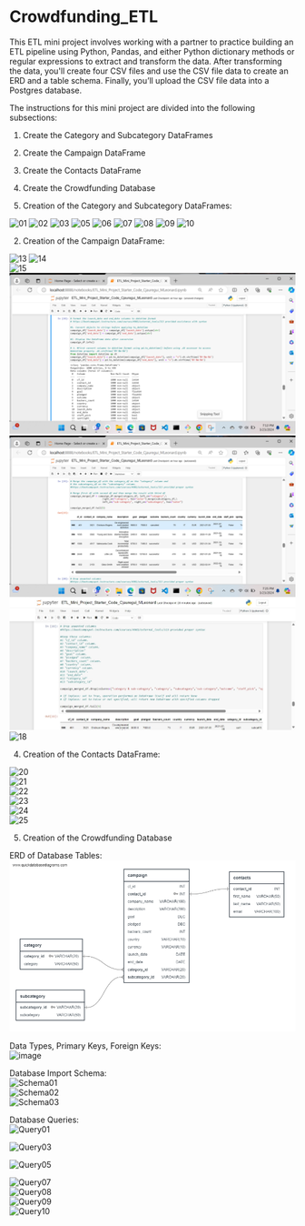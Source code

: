 # Crowdfunding_ETL

This ETL mini project involves working with a partner to practice building an ETL pipeline using Python, Pandas, and either Python dictionary methods or regular expressions to extract and transform the data. After transforming the data, you'll create four CSV files and use the CSV file data to create an ERD and a table schema. Finally, you’ll upload the CSV file data into a Postgres database.  
 
The instructions for this mini project are divided into the following subsections:  
1) Create the Category and Subcategory DataFrames  
2) Create the Campaign DataFrame  
3) Create the Contacts DataFrame    
4) Create the Crowdfunding Database    

1) Creation of the Category and Subcategory DataFrames:  
        
![01](https://github.com/mcjauregui/Crowdfunding_ETL/assets/151464511/7b94a433-c03d-4cbf-a838-9c0136c66109)
![02](https://github.com/mcjauregui/Crowdfunding_ETL/assets/151464511/3c93e9da-a001-404f-96c0-13715c2ba1a9)
![03](https://github.com/mcjauregui/Crowdfunding_ETL/assets/151464511/8f454c1d-3c1c-4c59-a90a-1a4eee0f19fe)
![05](https://github.com/mcjauregui/Crowdfunding_ETL/assets/151464511/3c4e9511-5c56-4368-b3e0-b4ca8e211f82)
![06](https://github.com/mcjauregui/Crowdfunding_ETL/assets/151464511/e05e21e9-b0bb-4799-9af1-9758075d782f)
![07](https://github.com/mcjauregui/Crowdfunding_ETL/assets/151464511/0b7b0f4e-d55f-4373-befd-e17647bfe081)
![08](https://github.com/mcjauregui/Crowdfunding_ETL/assets/151464511/21a42a03-e8aa-4577-a34e-c833937b55df)
![09](https://github.com/mcjauregui/Crowdfunding_ETL/assets/151464511/aef5dd3b-2896-49c9-b5fb-5ba1599ef57a)
![10](https://github.com/mcjauregui/Crowdfunding_ETL/assets/151464511/e3801840-3705-43bd-a15a-3070fef8191e)

2. Creation of the Campaign DataFrame:  
       
![13](https://github.com/mcjauregui/Crowdfunding_ETL/assets/151464511/040c0527-e342-4555-b19f-5778d908de6f)
![14](https://github.com/mcjauregui/Crowdfunding_ETL/assets/151464511/cf7ef372-36d7-4ccb-840b-cc562029384b)  
![15](https://github.com/mcjauregui/Crowdfunding_ETL/assets/151464511/66c681a5-c672-425f-8f8c-0d4a4db34119)  
![](https://github.com/mcjauregui/Crowdfunding_ETL/blob/main/DateChange.png)  
![](https://github.com/mcjauregui/Crowdfunding_ETL/blob/main/16_5.png)  
![](https://github.com/mcjauregui/Crowdfunding_ETL/blob/main/17.jpeg)
![18](https://github.com/mcjauregui/Crowdfunding_ETL/assets/151464511/916763aa-091f-44c9-ac33-2bb96bd4ff1a)  

4. Creation of the Contacts DataFrame:  
    
![20](https://github.com/mcjauregui/Crowdfunding_ETL/assets/151464511/84f6b307-8830-41de-a1dc-bca627a045d5)  
![21](https://github.com/mcjauregui/Crowdfunding_ETL/assets/151464511/7512a818-af16-4612-a9f5-df4afed1e727)  
![22](https://github.com/mcjauregui/Crowdfunding_ETL/assets/151464511/b2a6590a-e159-4f08-88c3-7d870274b090)  
![23](https://github.com/mcjauregui/Crowdfunding_ETL/assets/151464511/0d351266-ce0c-4874-9109-17665511b07f)  
![24](https://github.com/mcjauregui/Crowdfunding_ETL/assets/151464511/413e7085-9bba-4dbd-8cf0-280b82e4bc80)  
![25](https://github.com/mcjauregui/Crowdfunding_ETL/assets/151464511/669c8dc9-b471-41fd-9adf-6452cb131daf)  

5. Creation of the Crowdfunding Database  

ERD of Database Tables:  
![](https://github.com/mcjauregui/Crowdfunding_ETL/blob/main/Crowdfunding_ETL%20DB%20schema%20pic%202.png)  

Data Types, Primary Keys, Foreign Keys:  
![image](https://github.com/mcjauregui/Crowdfunding_ETL/assets/151464511/67c9c5d9-df47-417b-af6e-af8f7fe342f4)  

Database Import Schema:  
![Schema01](https://github.com/mcjauregui/Crowdfunding_ETL/assets/151464511/6740c61b-0e9e-4fa5-bec8-cd46b87d4cfd)  
![Schema02](https://github.com/mcjauregui/Crowdfunding_ETL/assets/151464511/826f7bec-8b63-4825-aa37-80656f290f49)  
![Schema03](https://github.com/mcjauregui/Crowdfunding_ETL/assets/151464511/d04e4f94-579f-44c5-b38d-1b92f09b07ed)  

Database Queries:  
![Query01](https://github.com/mcjauregui/Crowdfunding_ETL/assets/151464511/6086f24d-fe58-47b7-9758-4a9e7082ddd7)  

![Query03](https://github.com/mcjauregui/Crowdfunding_ETL/assets/151464511/aeb84895-5f89-4c73-95ba-0bf6643f3c35)  

![Query05](https://github.com/mcjauregui/Crowdfunding_ETL/assets/151464511/b85fe64e-f34a-4e51-a04a-85db0a2428f1)  

![Query07](https://github.com/mcjauregui/Crowdfunding_ETL/assets/151464511/e48543a5-3368-4756-9c30-1decd156cce4)  
![Query08](https://github.com/mcjauregui/Crowdfunding_ETL/assets/151464511/6cb18864-3911-4c96-99a6-a92f8bfe8209)  
![Query09](https://github.com/mcjauregui/Crowdfunding_ETL/assets/151464511/fc73e6b3-bd9c-4e85-9c15-759fd9f3b3b8)  
![Query10](https://github.com/mcjauregui/Crowdfunding_ETL/assets/151464511/50ba5739-a9bb-4277-a610-d1c19fff1b7b)



    
         
